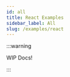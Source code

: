 ```yaml
---
id: all
title: React Examples
sidebar_label: All
slug: /examples/react
---
```


:::warning

WIP Docs!

:::